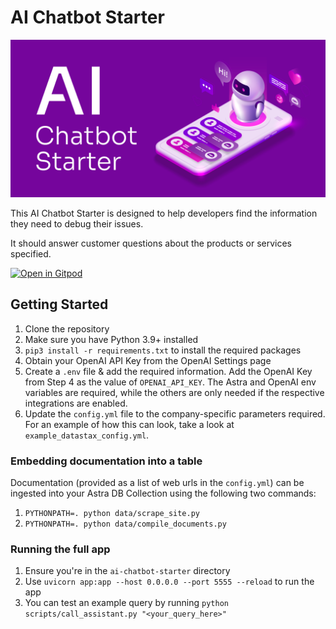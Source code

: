 # AI Chatbot Starter

![AI Chatbot Starter](chatbot.png)

This AI Chatbot Starter is designed to help developers find the information they need to debug their issues.

It should answer customer questions about the products or services specified.

[![Open in Gitpod](https://gitpod.io/button/open-in-gitpod.svg)](https://gitpod.io/#https://github.com/datastax/ai-chatbot-starter)

## Getting Started

1. Clone the repository
2. Make sure you have Python 3.9+ installed
3. `pip3 install -r requirements.txt` to install the required packages
4. Obtain your OpenAI API Key from the OpenAI Settings page
5. Create a `.env` file & add the required information. Add the OpenAI Key from Step 4 as the value of `OPENAI_API_KEY`. The Astra and OpenAI env variables are required, while the others are only needed if the respective integrations are enabled.
6. Update the `config.yml` file to the company-specific parameters required. For an example of how this can look, take a look at `example_datastax_config.yml`.

### Embedding documentation into a table

Documentation (provided as a list of web urls in the `config.yml`) can be ingested into your Astra DB Collection using the following two commands:

1. `PYTHONPATH=. python data/scrape_site.py`
2. `PYTHONPATH=. python data/compile_documents.py`

### Running the full app

1. Ensure you're in the `ai-chatbot-starter` directory
2. Use `uvicorn app:app --host 0.0.0.0 --port 5555 --reload` to run the app
3. You can test an example query by running `python scripts/call_assistant.py "<your_query_here>"`

